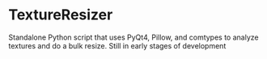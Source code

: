 # TextureResizer

Standalone Python script that uses PyQt4, Pillow, and comtypes to analyze textures and do a bulk resize. Still in early stages of development
